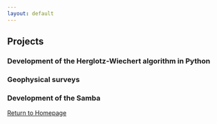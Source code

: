 ```yaml
---
layout: default
---
```


## Projects

### Development of the Herglotz-Wiechert algorithm in Python

### Geophysical surveys

### Development of the Samba



[Return to Homepage](./)
